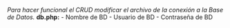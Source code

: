*Para hacer funcional el CRUD modificar el archivo de la conexión a la Base de Datos.*
**db.php:**
    - Nombre de BD
    - Usuario de BD
    - Contraseña de BD

